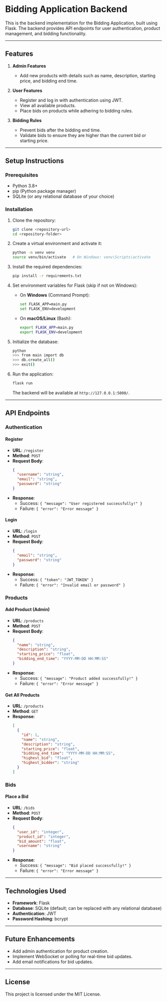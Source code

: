# Bidding Application Backend

This is the backend implementation for the Bidding Application, built using Flask. The backend provides API endpoints for user authentication, product management, and bidding functionality.

---

## Features

1. **Admin Features**
   - Add new products with details such as name, description, starting price, and bidding end time.

2. **User Features**
   - Register and log in with authentication using JWT.
   - View all available products.
   - Place bids on products while adhering to bidding rules.

3. **Bidding Rules**
   - Prevent bids after the bidding end time.
   - Validate bids to ensure they are higher than the current bid or starting price.

---

## Setup Instructions

### Prerequisites

- Python 3.8+
- pip (Python package manager)
- SQLite (or any relational database of your choice)

### Installation

1. Clone the repository:
   ```bash
   git clone <repository-url>
   cd <repository-folder>
   ```

2. Create a virtual environment and activate it:
   ```bash
   python -m venv venv
   source venv/bin/activate   # On Windows: venv\Scripts\activate
   ```

3. Install the required dependencies:
   ```bash
   pip install -r requirements.txt
   ```

4. Set environment variables for Flask (skip if not on Windows):
   - On **Windows** (Command Prompt):
     ```bash
     set FLASK_APP=main.py
     set FLASK_ENV=development
     ```
   - On **macOS/Linux** (Bash):
     ```bash
     export FLASK_APP=main.py
     export FLASK_ENV=development
     ```

5. Initialize the database:
   ```bash
   python
   >>> from main import db
   >>> db.create_all()
   >>> exit()
   ```

6. Run the application:
   ```bash
   flask run
   ```

   The backend will be available at `http://127.0.0.1:5000/`.

---

## API Endpoints

### Authentication

#### Register
- **URL**: `/register`
- **Method**: `POST`
- **Request Body**:
  ```json
  {
    "username": "string",
    "email": "string",
    "password": "string"
  }
  ```
- **Response**:
  - Success: `{ "message": "User registered successfully!" }`
  - Failure: `{ "error": "Error message" }`

#### Login
- **URL**: `/login`
- **Method**: `POST`
- **Request Body**:
  ```json
  {
    "email": "string",
    "password": "string"
  }
  ```
- **Response**:
  - Success: `{ "token": "JWT_TOKEN" }`
  - Failure: `{ "error": "Invalid email or password" }`

### Products

#### Add Product (Admin)
- **URL**: `/products`
- **Method**: `POST`
- **Request Body**:
  ```json
  {
    "name": "string",
    "description": "string",
    "starting_price": "float",
    "bidding_end_time": "YYYY-MM-DD HH:MM:SS"
  }
  ```
- **Response**:
  - Success: `{ "message": "Product added successfully!" }`
  - Failure: `{ "error": "Error message" }`

#### Get All Products
- **URL**: `/products`
- **Method**: `GET`
- **Response**:
  ```json
  [
    {
      "id": 1,
      "name": "string",
      "description": "string",
      "starting_price": "float",
      "bidding_end_time": "YYYY-MM-DD HH:MM:SS",
      "highest_bid": "float",
      "highest_bidder": "string"
    }
  ]
  ```

### Bids

#### Place a Bid
- **URL**: `/bids`
- **Method**: `POST`
- **Request Body**:
  ```json
  {
    "user_id": "integer",
    "product_id": "integer",
    "bid_amount": "float",
    "username": "string"
  }
  ```
- **Response**:
  - Success: `{ "message": "Bid placed successfully!" }`
  - Failure: `{ "error": "Error message" }`

---

## Technologies Used

- **Framework**: Flask
- **Database**: SQLite (default; can be replaced with any relational database)
- **Authentication**: JWT
- **Password Hashing**: bcrypt

---

## Future Enhancements

- Add admin authentication for product creation.
- Implement WebSocket or polling for real-time bid updates.
- Add email notifications for bid updates.

---

## License

This project is licensed under the MIT License.

